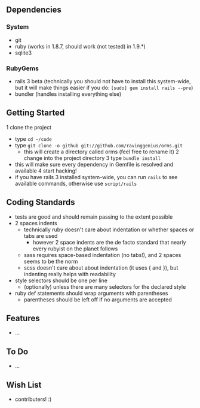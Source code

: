 ## Dependencies

### System
* git
* ruby (works in 1.8.7, should work (not tested) in 1.9.*)
* sqlite3

### RubyGems
* rails 3 beta (technically you should not have to install this system-wide, but it will make things easier if you do: `[sudo] gem install rails --pre`)
* bundler (handles installing everything else)

## Getting Started

1 clone the project
  * type `cd ~/code`
  * type `git clone -o github git://github.com/ravinggenius/orms.git`
    * this will create a directory called orms (feel free to rename it)
2 change into the project directory
3 type `bundle install`
  * this will make sure every dependency in Gemfile is resolved and available
4 start hacking!
  * if you have rails 3 installed system-wide, you can run `rails` to see available commands, otherwise use `script/rails`

## Coding Standards

* tests are good and should remain passing to the extent possible
* 2 spaces indents
  * technically ruby doesn't care about indentation or whether spaces or tabs are used
    * however 2 space indents are the de facto standard that nearly every rubyist on the planet follows
  * sass requires space-based indentation (no tabs!), and 2 spaces seems to be the norm
  * scss doesn't care about about indentation (it uses { and }), but indenting really helps with readability
* style selectors should be one per line
  * (optionally) unless there are many selectors for the declared style
* ruby def statements should wrap arguments with parentheses
  * parentheses should be left off if no arguments are accepted

## Features

* ...

## To Do

* ...

## Wish List

* contributers! :)
